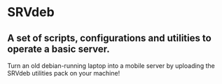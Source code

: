 # SRVdeb
## A set of scripts, configurations and utilities to operate a basic server.
Turn an old debian-running laptop into a mobile server by uploading the SRVdeb utilities pack on your machine!
